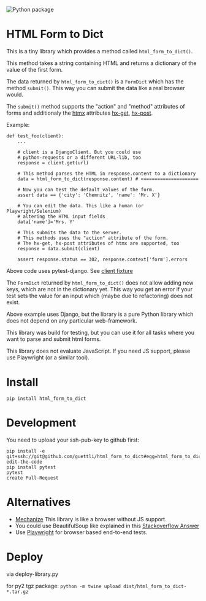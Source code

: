 
![Python package](https://github.com/guettli/html_form_to_dict/workflows/Python%20package/badge.svg)

# HTML Form to Dict

This is a tiny library which provides a method called `html_form_to_dict()`.

This method takes a string containing HTML and returns a dictionary of the value of the first form.

The data returned by `html_form_to_dict()` is a `FormDict` which has the method `submit()`. This way
you can submit the data like a real browser would.

The `submit()` method supports the "action" and "method" attributes of forms and additionaly the [htmx](//htmx.org) attributes [hx-get](https://htmx.org/attributes/hx-get/), [hx-post](https://htmx.org/attributes/hx-post/).

Example:

```
def test_foo(client):
    ...
    
    # client is a DjangoClient. But you could use
    # python-requests or a different URL-lib, too
    response = client.get(url)
    
    # This method parses the HTML in response.content to a dictionary
    data = html_form_to_dict(response.content) # <====================
    
    # Now you can test the default values of the form.
    assert data == {'city': 'Chemnitz', 'name': 'Mr. X'}
    
    # You can edit the data. This like a human (or Playwright/Selenium)
    # altering the HTML input fields
    data['name']='Mrs. Y'
    
    # This submits the data to the server.
    # This methods uses the "action" attribute of the form.
    # The hx-get, hx-post attributes of htmx are supported, too
    response = data.submit(client)
    
    assert response.status == 302, response.context['form'].errors
```

Above code uses pytest-django. See [client fixture](https://pytest-django.readthedocs.io/en/latest/helpers.html#client-django-test-client)

The `FormDict` returned by `html_form_to_dict()` does not allow adding new
keys, which are not in the dictionary yet. This way you get an error if your
test sets the value for an input which (maybe due to refactoring) does not exist.

Above example uses Django, but the library is a pure Python library which does not depend on any
particular web-framework.

This library was build for testing, but you can use it for all tasks where you
want to parse and submit html forms.

This library does not evaluate JavaScript. If you need JS support, please use Playwright (or a similar tool).

# Install

```shell
pip install html_form_to_dict
```

# Development

You need to upload your ssh-pub-key to github first:

```shell
pip install -e git+ssh://git@github.com/guettli/html_form_to_dict#egg=html_form_to_dict
edit-the-code
pip install pytest
pytest
create Pull-Request
```

# Alternatives

* [Mechanize](https://mechanize.readthedocs.io/en/latest/) This library is like a browser without JS support.
* You could use BeautifulSoup like explained in this [Stackoverflow Answer](https://stackoverflow.com/a/65571001/633961)
* Use [Playwright](https://playwright.dev/) for browser based end-to-end tests.

# Deploy

via deploy-library.py

for py2 tgz package: `python -m twine upload dist/html_form_to_dict-*.tar.gz`

